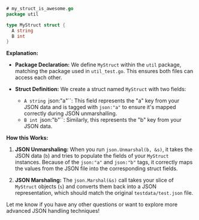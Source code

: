 ```go
# my_struct_is_awesome.go
package util

type MyStruct struct {
  A string
  B int
}
```

**Explanation:**

- **Package Declaration:** We define `MyStruct` within the `util` package, matching the package used in `util_test.go`. This ensures both files can access each other.

- **Struct Definition:** We create a struct named `MyStruct` with two fields:
  - `A string `json:"a"``: This field represents the "a" key from your JSON data and is tagged with `json:"a"` to ensure it's mapped correctly during JSON unmarshalling.
  - `B int `json:"b"``: Similarly, this represents the "b" key from your JSON data.

**How this Works:**

1. **JSON Unmarshaling:** When you run `json.Unmarshal(b, &s)`, it takes the JSON data (`b`) and tries to populate the fields of your `MyStruct` instances. Because of the `json:"a"` and `json:"b"` tags, it correctly maps the values from the JSON file into the corresponding struct fields.

2. **JSON Marshaling:** The `json.Marshal(&s)` call takes your slice of `MyStruct` objects (`s`) and converts them back into a JSON representation, which should match the original `testdata/test.json` file.

Let me know if you have any other questions or want to explore more advanced JSON handling techniques!
